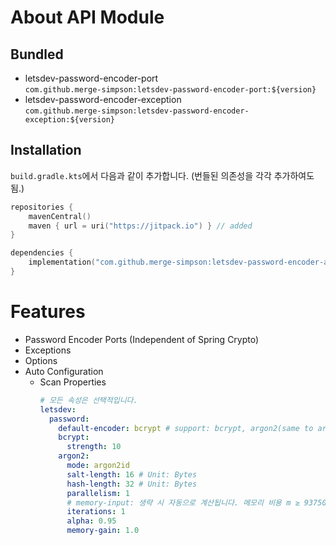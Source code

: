 # About API Module

## Bundled

- letsdev-password-encoder-port  
  `com.github.merge-simpson:letsdev-password-encoder-port:${version}`
- letsdev-password-encoder-exception  
  `com.github.merge-simpson:letsdev-password-encoder-exception:${version}`

## Installation

`build.gradle.kts`에서 다음과 같이 추가합니다. (번들된 의존성을 각각 추가하여도 됨.)

```kotlin
repositories {
    mavenCentral()
    maven { url = uri("https://jitpack.io") } // added
}

dependencies {
    implementation("com.github.merge-simpson:letsdev-password-encoder-api:0.1.0") // added
}
```

# Features

- Password Encoder Ports (Independent of Spring Crypto)
- Exceptions
- Options
- Auto Configuration
  - Scan Properties
    ```yaml
    # 모든 속성은 선택적입니다.
    letsdev:
      password:
        default-encoder: bcrypt # support: bcrypt, argon2(same to argon2id), argon2id, argon2d
        bcrypt:
          strength: 10
        argon2:
          mode: argon2id
          salt-length: 16 # Unit: Bytes
          hash-length: 32 # Unit: Bytes
          parallelism: 1
          # memory-input: 생략 시 자동으로 계산됩니다. 메모리 비용 m ≥ 93750 ÷ ((3 × parallelism − 1) × α)
          iterations: 1
          alpha: 0.95
          memory-gain: 1.0
    ```